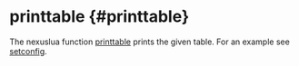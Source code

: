 printtable                         {#printtable}
========

The nexuslua function [printtable](printtable.md) prints the given table. For an example see [setconfig](setconfig.md).
